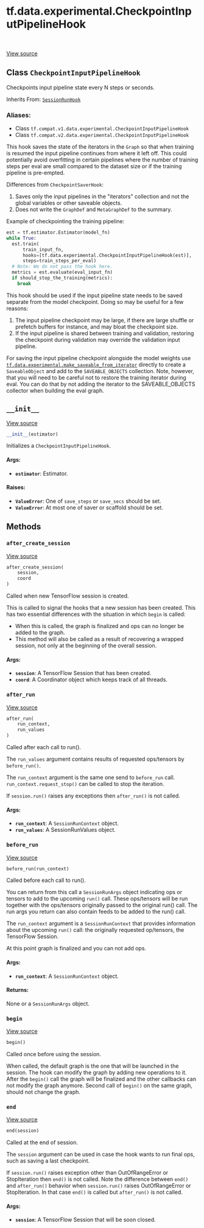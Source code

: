 <div itemscope itemtype="http://developers.google.com/ReferenceObject">
<meta itemprop="name" content="tf.data.experimental.CheckpointInputPipelineHook" />
<meta itemprop="path" content="Stable" />
<meta itemprop="property" content="__init__"/>
<meta itemprop="property" content="after_create_session"/>
<meta itemprop="property" content="after_run"/>
<meta itemprop="property" content="before_run"/>
<meta itemprop="property" content="begin"/>
<meta itemprop="property" content="end"/>
</div>

# tf.data.experimental.CheckpointInputPipelineHook

<!-- Insert buttons -->

<table class="tfo-notebook-buttons tfo-api" align="left">
</table>

<a target="_blank" href="/code/stable/tensorflow/python/data/experimental/ops/iterator_ops.py">View source</a>



## Class `CheckpointInputPipelineHook`

<!-- Start diff -->
Checkpoints input pipeline state every N steps or seconds.

Inherits From: [`SessionRunHook`](../../../tf/estimator/SessionRunHook.md)

### Aliases:

* Class `tf.compat.v1.data.experimental.CheckpointInputPipelineHook`
* Class `tf.compat.v2.data.experimental.CheckpointInputPipelineHook`


<!-- Placeholder for "Used in" -->

This hook saves the state of the iterators in the `Graph` so that when
training is resumed the input pipeline continues from where it left off.
This could potentially avoid overfitting in certain pipelines where the
number of training steps per eval are small compared to the dataset
size or if the training pipeline is pre-empted.

Differences from `CheckpointSaverHook`:
1. Saves only the input pipelines in the "iterators" collection and not the
   global variables or other saveable objects.
2. Does not write the `GraphDef` and `MetaGraphDef` to the summary.

Example of checkpointing the training pipeline:

```python
est = tf.estimator.Estimator(model_fn)
while True:
  est.train(
      train_input_fn,
      hooks=[tf.data.experimental.CheckpointInputPipelineHook(est)],
      steps=train_steps_per_eval)
  # Note: We do not pass the hook here.
  metrics = est.evaluate(eval_input_fn)
  if should_stop_the_training(metrics):
    break
```

This hook should be used if the input pipeline state needs to be saved
separate from the model checkpoint. Doing so may be useful for a few reasons:
1. The input pipeline checkpoint may be large, if there are large shuffle
   or prefetch buffers for instance, and may bloat the checkpoint size.
2. If the input pipeline is shared between training and validation, restoring
   the checkpoint during validation may override the validation input
   pipeline.

For saving the input pipeline checkpoint alongside the model weights use
<a href="../../../tf/data/experimental/make_saveable_from_iterator.md"><code>tf.data.experimental.make_saveable_from_iterator</code></a> directly to create a
`SaveableObject` and add to the `SAVEABLE_OBJECTS` collection. Note, however,
that you will need to be careful not to restore the training iterator during
eval. You can do that by not adding the iterator to the SAVEABLE_OBJECTS
collector when building the eval graph.

<h2 id="__init__"><code>__init__</code></h2>

<a target="_blank" href="/code/stable/tensorflow/python/data/experimental/ops/iterator_ops.py">View source</a>

``` python
__init__(estimator)
```

Initializes a `CheckpointInputPipelineHook`.


#### Args:


* <b>`estimator`</b>: Estimator.


#### Raises:


* <b>`ValueError`</b>: One of `save_steps` or `save_secs` should be set.
* <b>`ValueError`</b>: At most one of saver or scaffold should be set.



## Methods

<h3 id="after_create_session"><code>after_create_session</code></h3>

<a target="_blank" href="/code/stable/tensorflow/python/training/session_run_hook.py">View source</a>

``` python
after_create_session(
    session,
    coord
)
```

Called when new TensorFlow session is created.

This is called to signal the hooks that a new session has been created. This
has two essential differences with the situation in which `begin` is called:

* When this is called, the graph is finalized and ops can no longer be added
    to the graph.
* This method will also be called as a result of recovering a wrapped
    session, not only at the beginning of the overall session.

#### Args:


* <b>`session`</b>: A TensorFlow Session that has been created.
* <b>`coord`</b>: A Coordinator object which keeps track of all threads.

<h3 id="after_run"><code>after_run</code></h3>

<a target="_blank" href="/code/stable/tensorflow/python/data/experimental/ops/iterator_ops.py">View source</a>

``` python
after_run(
    run_context,
    run_values
)
```

Called after each call to run().

The `run_values` argument contains results of requested ops/tensors by
`before_run()`.

The `run_context` argument is the same one send to `before_run` call.
`run_context.request_stop()` can be called to stop the iteration.

If `session.run()` raises any exceptions then `after_run()` is not called.

#### Args:


* <b>`run_context`</b>: A `SessionRunContext` object.
* <b>`run_values`</b>: A SessionRunValues object.

<h3 id="before_run"><code>before_run</code></h3>

<a target="_blank" href="/code/stable/tensorflow/python/data/experimental/ops/iterator_ops.py">View source</a>

``` python
before_run(run_context)
```

Called before each call to run().

You can return from this call a `SessionRunArgs` object indicating ops or
tensors to add to the upcoming `run()` call.  These ops/tensors will be run
together with the ops/tensors originally passed to the original run() call.
The run args you return can also contain feeds to be added to the run()
call.

The `run_context` argument is a `SessionRunContext` that provides
information about the upcoming `run()` call: the originally requested
op/tensors, the TensorFlow Session.

At this point graph is finalized and you can not add ops.

#### Args:


* <b>`run_context`</b>: A `SessionRunContext` object.


#### Returns:

None or a `SessionRunArgs` object.


<h3 id="begin"><code>begin</code></h3>

<a target="_blank" href="/code/stable/tensorflow/python/data/experimental/ops/iterator_ops.py">View source</a>

``` python
begin()
```

Called once before using the session.

When called, the default graph is the one that will be launched in the
session.  The hook can modify the graph by adding new operations to it.
After the `begin()` call the graph will be finalized and the other callbacks
can not modify the graph anymore. Second call of `begin()` on the same
graph, should not change the graph.

<h3 id="end"><code>end</code></h3>

<a target="_blank" href="/code/stable/tensorflow/python/data/experimental/ops/iterator_ops.py">View source</a>

``` python
end(session)
```

Called at the end of session.

The `session` argument can be used in case the hook wants to run final ops,
such as saving a last checkpoint.

If `session.run()` raises exception other than OutOfRangeError or
StopIteration then `end()` is not called.
Note the difference between `end()` and `after_run()` behavior when
`session.run()` raises OutOfRangeError or StopIteration. In that case
`end()` is called but `after_run()` is not called.

#### Args:


* <b>`session`</b>: A TensorFlow Session that will be soon closed.



